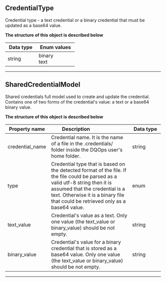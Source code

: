 
## CredentialType  
Credential type - a text credential or a binary credential that must be updated as a base64 value.  
  

**The structure of this object is described below**  
  

|&nbsp;Data&nbsp;type&nbsp;|&nbsp;Enum&nbsp;values&nbsp;|
|-----------|-------------|
|string|binary<br/>text<br/>|

___  

## SharedCredentialModel  
Shared credentials full model used to create and update the credential. Contains one of two forms of the credential&#x27;s value: a text or a base64 binary value.  
  

**The structure of this object is described below**  
  

|&nbsp;Property&nbsp;name&nbsp;|&nbsp;Description&nbsp;&nbsp;&nbsp;&nbsp;&nbsp;&nbsp;&nbsp;&nbsp;&nbsp;&nbsp;&nbsp;&nbsp;&nbsp;&nbsp;&nbsp;&nbsp;&nbsp;&nbsp;&nbsp;&nbsp;&nbsp;|&nbsp;Data&nbsp;type&nbsp;|
|---------------|---------------------------------|-----------|
|credential_name|Credential name. It is the name of a file in the .credentials/ folder inside the DQOps user&#x27;s home folder.|string|
|type|Credential type that is based on the detected format of the file. If the file could be parsed as a valid utf-8 string then it is assumed that the credential is a text. Otherwise it is a binary file that could be retrieved only as a base64 value.|enum|
|text_value|Credential&#x27;s value as a text. Only one value (the text_value or binary_value) should be not empty.|string|
|binary_value|Credential&#x27;s value for a binary credential that is stored as a base64 value. Only one value (the text_value or binary_value) should be not empty.|string|


___  

